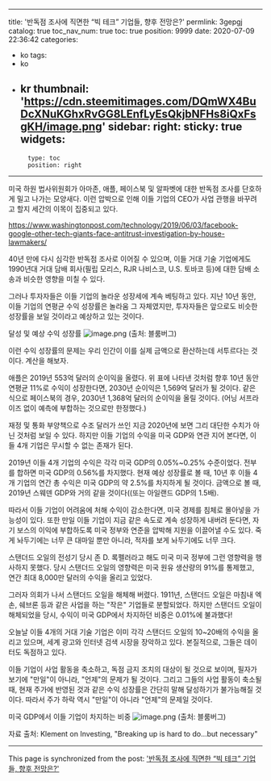 
---
title: '반독점 조사에 직면한 “빅 테크” 기업들, 향후 전망은?'
permlink: 3gepgj
catalog: true
toc_nav_num: true
toc: true
position: 9999
date: 2020-07-09 22:36:42
categories:
- ko
tags:
- ko
- kr
thumbnail: 'https://cdn.steemitimages.com/DQmWX4BuDcXNuKGhxRvGG8LEnfLyEsQkjbNFHs8iQxFsgKH/image.png'
sidebar:
    right:
        sticky: true
widgets:
    -
        type: toc
        position: right
---


미국 하원 법사위원회가 아마존, 애플, 페이스북 및 알파벳에 대한 반독점 조사를 단호하게 밀고 나가는 모양새다. 이런 압박으로 인해 이들 기업의 CEO가 사업 관행을 바꾸려고 할지 세간의 이목이 집중되고 있다. 

https://www.washingtonpost.com/technology/2019/06/03/facebook-google-other-tech-giants-face-antitrust-investigation-by-house-lawmakers/

40년 만에 다시 심각한 반독점 조사로 이어질 수 있으며, 이들 거대 기술 기업에게도 1990년대 거대 담배 회사(필립 모리스, RJR 나비스코, U.S. 토바코 등)에 대한 담배 소송과 비슷한 영향을 미칠 수 있다.

 

그러나 투자자들은 이들 기업의 놀라운 성장세에 계속 베팅하고 있다. 지난 10년 동안, 이들 기업의 연평균 수익 성장률은 놀라움 그 자체였지만, 투자자들은 앞으로도 비슷한 성장률을 보일 것이라고 예상하고 있는 것이다.

 

달성 및 예상 수익 성장률 
![image.png](https://cdn.steemitimages.com/DQmWX4BuDcXNuKGhxRvGG8LEnfLyEsQkjbNFHs8iQxFsgKH/image.png)
(출처: 블룸버그)

 

이런 수익 성장률의 문제는 우리 인간이 이를 실제 금액으로 환산하는데 서투르다는 것이다. 계산을 해보자. 

 

애플은 2019년 553억 달러의 순이익을 올렸다. 위 표에 나타낸 것처럼 향후 10년 동안 연평균 11%로 수익이 성장한다면, 2030년 순이익은 1,569억 달러가 될 것이다. 같은 식으로 페이스북의 경우, 2030년 1,368억 달러의 순이익을 올릴 것이다. (어닝 서프라이즈 없이 예측에 부합하는 것으로만 한정했다.)

 

재정 및 통화 부양책으로 수조 달러가 쓰인 지금 2020년에 보면 그리 대단한 수치가 아닌 것처럼 보일 수 있다. 하지만 이들 기업의 수익을 미국 GDP와 연관 지어 본다면, 이들 4개 기업은 무시할 수 없는 존재가 된다.

 

2019년 이들 4개 기업의 수익은 각각 미국 GDP의 0.05%~0.25% 수준이었다. 전부를 합하면 미국 GDP의 0.56%를 차지했다. 현재 예상 성장률로 볼 때, 10년 후 이들 4개 기업의 연간 총 수익은 미국 GDP의 약 2.5%를 차지하게 될 것이다. 금액으로 볼 때, 2019년 스웨덴 GDP와 거의 같을 것이다((또는 아일랜드 GDP의 1.5배).

 

따라서 이들 기업이 어려움에 처해 수익이 감소한다면, 미국 경제를 침체로 몰아넣을 가능성이 있다. 또한 만일 이들 기업이 지금 같은 속도로 계속 성장하게 내버려 둔다면, 자기 보스의 이익에 부합하도록 미국 정부와 연준을 압박해 지원을 이끌어낼 수도 있다. 죽게 놔두기에는 너무 큰 대마일 뿐만 아니라, 적자를 보게 놔두기에도 너무 크다.

 

스탠더드 오일의 전성기 당시 존 D. 록펠러라고 해도 미국 미국 정부에 그런 영향력을 행사하지 못했다. 당시 스탠더드 오일의 영향력은 미국 원유 생산량의 91%를 통제했고, 연간 최대 8,000만 달러의 수익을 올리고 있었다. 

 

그러자 의회가 나서 스탠더드 오일을 해체해 버렸다. 1911년, 스탠더드 오일은 마침내 엑손, 쉐브론 등과 같은 사업을 하는 "작은" 기업들로 분할되었다. 하지만 스탠더드 오일이 해체되었을 당시, 수익이 미국 GDP에서 차지하던 비중은 0.01%에 불과했다!

 

오늘날 이들 4개의 거대 기술 기업은 이미 각각 스탠더드 오일의 10~20배의 수익을 올리고 있으며, 세계 광고와 인터넷 검색 시장을 장악하고 있다. 본질적으로, 그들은 데이터도 독점하고 있다. 

 

이들 기업이 사업 활동을 축소하고, 독점 금지 조치의 대상이 될 것으로 보이며, 필자가 보기에 "만일"이 아니라, "언제"의 문제가 될 것이다. 그리고 그들의 사업 활동이 축소될 때, 현재 주가에 반영된 것과 같은 수익 성장률은 간단히 말해 달성하기가 불가능해질 것이다. 따라서 주가 하락 역시 "만일"이 아니라 "언제"의 문제일 것이다.

 

미국 GDP에서 이들 기업이 차지하는 비중 
![image.png](https://cdn.steemitimages.com/DQmXSeouRJfjDdsqSKEjXTvRtRgFXNt2WpcCYhrgTjT4nmd/image.png)
(출처: 블룸버그)

 

자료 출처: Klement on Investing, "Breaking up is hard to do...but necessary"

- - -

This page is synchronized from the post: ['반독점 조사에 직면한 “빅 테크” 기업들, 향후 전망은?'](https://steemit.com/@pius.pius/3gepgj)
